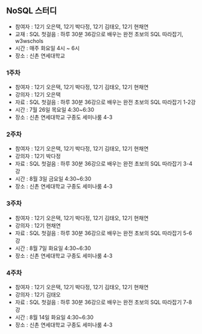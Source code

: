 ## NoSQL 스터디
- 참여자 : 12기 오은택, 12기 박다정, 12기 김태오, 12기 현채연
- 교재 : SQL 첫걸음 : 하루 30분 36강으로 배우는 완전 초보의 SQL 따라잡기, w3wschols
- 시간 : 매주 화요일 4시 ~ 6시
- 장소 : 신촌 연세대학교

### 1주차
- 참여자 : 12기 오은택, 12기 박다정, 12기 김태오, 12기 현채연
- 강의자 : 12기 오은택
- 자료 : SQL 첫걸음 : 하루 30분 36강으로 배우는 완전 초보의 SQL 따라잡기 1-2강
- 시간 : 7월 26일 목요일 4:30~6:30
- 장소 : 신촌 연세대학교 구종도 세미나룸 4-3

### 2주차
- 참여자 : 12기 오은택, 12기 박다정, 12기 김태오, 12기 현채연
- 강의자 : 12기 박다정
- 자료 : SQL 첫걸음 : 하루 30분 36강으로 배우는 완전 초보의 SQL 따라잡기 3-4강
- 시간 : 8월 3일 금요일 4:30~6:30
- 장소 : 신촌 연세대학교 구종도 세미나룸 4-3

### 3주차
- 참여자 : 12기 오은택, 12기 박다정, 12기 김태오, 12기 현채연
- 강의자 : 12기 현채연
- 자료 : SQL 첫걸음 : 하루 30분 36강으로 배우는 완전 초보의 SQL 따라잡기 5-6강
- 시간 : 8월 7일 화요일 4:30~6:30
- 장소 : 신촌 연세대학교 구종도 세미나룸 4-3

### 4주차
- 참여자 : 12기 오은택, 12기 박다정, 12기 김태오, 12기 현채연
- 강의자 : 12기 김태오
- 자료 : SQL 첫걸음 : 하루 30분 36강으로 배우는 완전 초보의 SQL 따라잡기 7-8강
- 시간 : 8월 14일 화요일 4:30~6:30
- 장소 : 신촌 연세대학교 구종도 세미나룸 4-3
